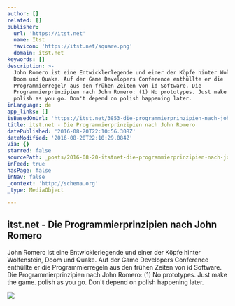 ```yaml
---
author: []
related: []
publisher:
  url: 'https://itst.net'
  name: Itst
  favicon: 'https://itst.net/square.png'
  domain: itst.net
keywords: []
description: >-
  John Romero ist eine Entwicklerlegende und einer der Köpfe hinter Wolfenstein,
  Doom und Quake. Auf der Game Developers Conference enthüllte er die
  Programmierregeln aus den frühen Zeiten von id Software. Die
  Programmierprinzipien nach John Romero: (1) No prototypes. Just make the game.
  polish as you go. Don't depend on polish happening later.
inLanguage: de
app_links: []
isBasedOnUrl: 'https://itst.net/3853-die-programmierprinzipien-nach-john-romero'
title: itst.net - Die Programmierprinzipien nach John Romero
datePublished: '2016-08-20T22:10:56.308Z'
dateModified: '2016-08-20T22:10:29.084Z'
via: {}
starred: false
sourcePath: _posts/2016-08-20-itstnet-die-programmierprinzipien-nach-john-romero.md
inFeed: true
hasPage: false
inNav: false
_context: 'http://schema.org'
_type: MediaObject

---
```

<article style=""><h1>itst.net - Die Programmierprinzipien nach John Romero</h1><p>John Romero ist eine Entwicklerlegende und einer der Köpfe hinter Wolfenstein, Doom und Quake. Auf der Game Developers Conference enthüllte er die Programmierregeln aus den frühen Zeiten von id Software. Die Programmierprinzipien nach John Romero: (1) No prototypes. Just make the game. polish as you go. Don't depend on polish happening later.</p><img src="https://i1.wp.com/1.f.ix.de/scale/geometry/695/q75/imgs/18/1/8/7/2/5/4/8/06_Romero_2-d02e0a73f2320025.jpeg?w=620" /></article>